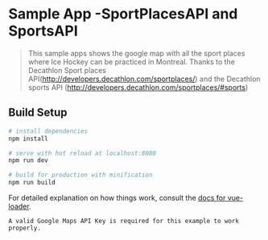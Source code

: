 # Sample App -SportPlacesAPI and SportsAPI
 > This sample apps shows the google map with all the sport places where Ice Hockey can be practiced in Montreal.
 > Thanks to the Decathlon Sport places API(http://developers.decathlon.com/sportplaces/) and the Decathlon sports API (http://developers.decathlon.com/sportplaces/#sports)

## Build Setup

``` bash
# install dependencies
npm install

# serve with hot reload at localhost:8080
npm run dev

# build for production with minification
npm run build
```

For detailed explanation on how things work, consult the [docs for vue-loader](http://vuejs.github.io/vue-loader).


```
A valid Google Maps API Key is required for this example to work properly.
```
